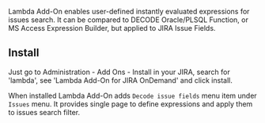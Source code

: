 Lambda Add-On enables user-defined instantly evaluated expressions for issues search. It can be compared to DECODE Oracle/PLSQL Function, or MS Access Expression Builder, but applied to JIRA Issue Fields.

## Install

Just go to Administration - Add Ons - Install in your JIRA, search for 'lambda', see 'Lambda Add-On for JIRA OnDemand' and click install.

When installed Lambda Add-On adds `Decode issue fields` menu item under `Issues` menu. It provides single page to define expressions and apply them to issues search filter.
